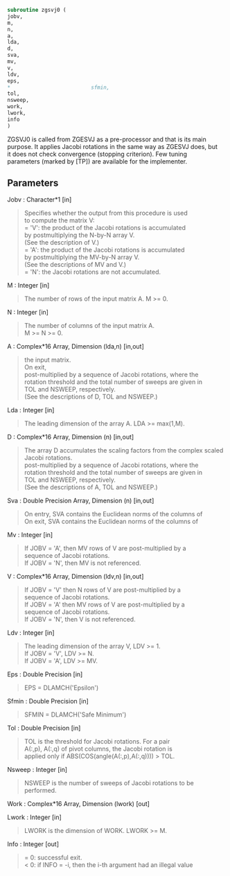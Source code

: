```fortran  
subroutine zgsvj0 (  
jobv,  
m,  
n,  
a,  
lda,  
d,  
sva,  
mv,  
v,  
ldv,  
eps,  
*                          sfmin,  
tol,  
nsweep,  
work,  
lwork,  
info  
)  
```  
  
ZGSVJ0 is called from ZGESVJ as a pre-processor and that is its main  
purpose. It applies Jacobi rotations in the same way as ZGESVJ does, but  
it does not check convergence (stopping criterion). Few tuning  
parameters (marked by [TP]) are available for the implementer.  
  
## Parameters  
Jobv : Character*1 [in]  
> Specifies whether the output from this procedure is used  
> to compute the matrix V:  
> = 'V': the product of the Jacobi rotations is accumulated  
> by postmultiplying the N-by-N array V.  
> (See the description of V.)  
> = 'A': the product of the Jacobi rotations is accumulated  
> by postmultiplying the MV-by-N array V.  
> (See the descriptions of MV and V.)  
> = 'N': the Jacobi rotations are not accumulated.  
  
M : Integer [in]  
> The number of rows of the input matrix A.  M >= 0.  
  
N : Integer [in]  
> The number of columns of the input matrix A.  
> M >= N >= 0.  
  
A : Complex*16 Array, Dimension (lda,n) [in,out]  
> the input matrix.  
> On exit,  
> post-multiplied by a sequence of Jacobi rotations, where the  
> rotation threshold and the total number of sweeps are given in  
> TOL and NSWEEP, respectively.  
> (See the descriptions of D, TOL and NSWEEP.)  
  
Lda : Integer [in]  
> The leading dimension of the array A.  LDA >= max(1,M).  
  
D : Complex*16 Array, Dimension (n) [in,out]  
> The array D accumulates the scaling factors from the complex scaled  
> Jacobi rotations.  
> post-multiplied by a sequence of Jacobi rotations, where the  
> rotation threshold and the total number of sweeps are given in  
> TOL and NSWEEP, respectively.  
> (See the descriptions of A, TOL and NSWEEP.)  
  
Sva : Double Precision Array, Dimension (n) [in,out]  
> On entry, SVA contains the Euclidean norms of the columns of  
> On exit, SVA contains the Euclidean norms of the columns of  
  
Mv : Integer [in]  
> If JOBV = 'A', then MV rows of V are post-multiplied by a  
> sequence of Jacobi rotations.  
> If JOBV = 'N',   then MV is not referenced.  
  
V : Complex*16 Array, Dimension (ldv,n) [in,out]  
> If JOBV = 'V' then N rows of V are post-multiplied by a  
> sequence of Jacobi rotations.  
> If JOBV = 'A' then MV rows of V are post-multiplied by a  
> sequence of Jacobi rotations.  
> If JOBV = 'N',   then V is not referenced.  
  
Ldv : Integer [in]  
> The leading dimension of the array V,  LDV >= 1.  
> If JOBV = 'V', LDV >= N.  
> If JOBV = 'A', LDV >= MV.  
  
Eps : Double Precision [in]  
> EPS = DLAMCH('Epsilon')  
  
Sfmin : Double Precision [in]  
> SFMIN = DLAMCH('Safe Minimum')  
  
Tol : Double Precision [in]  
> TOL is the threshold for Jacobi rotations. For a pair  
> A(:,p), A(:,q) of pivot columns, the Jacobi rotation is  
> applied only if ABS(COS(angle(A(:,p),A(:,q)))) > TOL.  
  
Nsweep : Integer [in]  
> NSWEEP is the number of sweeps of Jacobi rotations to be  
> performed.  
  
Work : Complex*16 Array, Dimension (lwork) [out]  
  
Lwork : Integer [in]  
> LWORK is the dimension of WORK. LWORK >= M.  
  
Info : Integer [out]  
> = 0:  successful exit.  
> < 0:  if INFO = -i, then the i-th argument had an illegal value  
  
